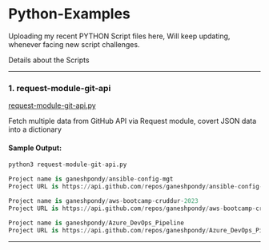 # Python-Examples

Uploading my recent PYTHON Script files here, Will keep updating, whenever facing new script challenges.

Details about the Scripts

---
### 1. request-module-git-api

[request-module-git-api.py](https://github.com/ganeshpondy/Python-Examples/blob/main/request-module-git-api.py)

Fetch multiple data from GitHub API via Request module, covert JSON data into a dictionary

#### Sample Output:

```PYTHON
python3 request-module-git-api.py

Project name is ganeshpondy/ansible-config-mgt 
Project URL is https://api.github.com/repos/ganeshpondy/ansible-config-mgt

Project name is ganeshpondy/aws-bootcamp-cruddur-2023
Project URL is https://api.github.com/repos/ganeshpondy/aws-bootcamp-cruddur-2023

Project name is ganeshpondy/Azure_DevOps_Pipeline
Project URL is https://api.github.com/repos/ganeshpondy/Azure_DevOps_Pipeline

```
---
